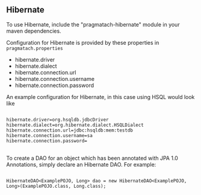 Hibernate
------------------------

To use Hibernate, include the "pragmatach-hibernate" module in your maven dependencies.

Configuration for Hibernate is provided by these properties in `pragmatach.properties`

* hibernate.driver
* hibernate.dialect
* hibernate.connection.url
* hibernate.connection.username
* hibernate.connection.password

An example configuration for Hibernate, in this case using HSQL would look like

<pre>
<code>
hibernate.driver=org.hsqldb.jdbcDriver
hibernate.dialect=org.hibernate.dialect.HSQLDialect
hibernate.connection.url=jdbc:hsqldb:mem:testdb
hibernate.connection.username=sa
hibernate.connection.password=
</code>
</pre>

To create a DAO for an object which has been annotated with JPA 1.0 Annotations, simply declare an Hibernate DAO.  For example:

<pre>
<code>
HibernateDAO&lt;ExamplePOJO, Long&gt; dao = new HibernateDAO&lt;ExamplePOJO, Long&gt;(ExamplePOJO.class, Long.class);
</code>
</pre>